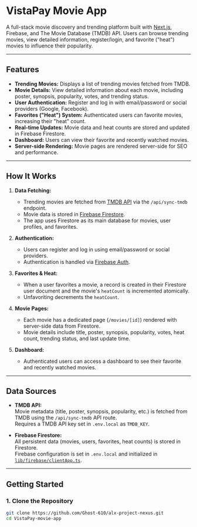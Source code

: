 # VistaPay Movie App

A full-stack movie discovery and trending platform built with [Next.js](https://nextjs.org), Firebase, and The Movie Database (TMDB) API. Users can browse trending movies, view detailed information, register/login, and favorite ("heat") movies to influence their popularity.

---

## Features

- **Trending Movies:** Displays a list of trending movies fetched from TMDB.
- **Movie Details:** View detailed information about each movie, including poster, synopsis, popularity, votes, and trending status.
- **User Authentication:** Register and log in with email/password or social providers (Google, Facebook).
- **Favorites ("Heat") System:** Authenticated users can favorite movies, increasing their "heat" count.
- **Real-time Updates:** Movie data and heat counts are stored and updated in Firebase Firestore.
- **Dashboard:** Users can view their favorite and recently watched movies.
- **Server-side Rendering:** Movie pages are rendered server-side for SEO and performance.

---

## How It Works

1. **Data Fetching:**
   - Trending movies are fetched from [TMDB API](https://www.themoviedb.org/documentation/api) via the `/api/sync-tmdb` endpoint.
   - Movie data is stored in [Firebase Firestore](https://firebase.google.com/docs/firestore).
   - The app uses Firestore as its main database for movies, user profiles, and favorites.

2. **Authentication:**
   - Users can register and log in using email/password or social providers.
   - Authentication is handled via [Firebase Auth](https://firebase.google.com/docs/auth).

3. **Favorites & Heat:**
   - When a user favorites a movie, a record is created in their Firestore user document and the movie's `heatCount` is incremented atomically.
   - Unfavoriting decrements the `heatCount`.

4. **Movie Pages:**
   - Each movie has a dedicated page (`/movies/[id]`) rendered with server-side data from Firestore.
   - Movie details include title, poster, synopsis, popularity, votes, heat count, trending status, and last update time.

5. **Dashboard:**
   - Authenticated users can access a dashboard to see their favorite and recently watched movies.

---

## Data Sources

- **TMDB API:**  
  Movie metadata (title, poster, synopsis, popularity, etc.) is fetched from TMDB using the `/api/sync-tmdb` API route.  
  Requires a TMDB API key set in `.env.local` as `TMDB_KEY`.

- **Firebase Firestore:**  
  All persistent data (movies, users, favorites, heat counts) is stored in Firestore.  
  Firebase configuration is set in `.env.local` and initialized in [`lib/firebase/clientApp.ts`](lib/firebase/clientApp.ts).

---

## Getting Started

### 1. Clone the Repository

```sh
git clone https://github.com/Ghost-610/alx-project-nexus.git 
cd VistaPay-movie-app